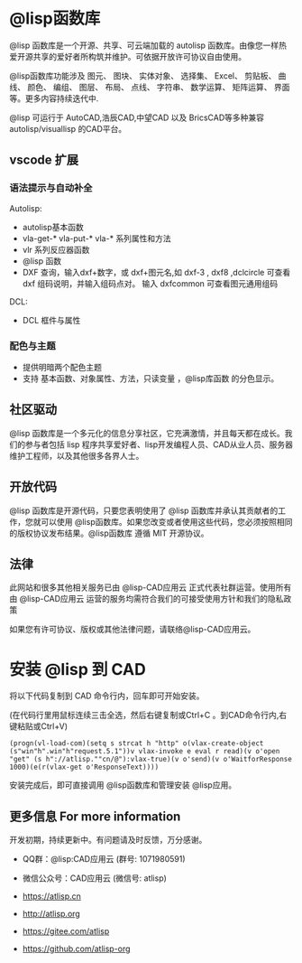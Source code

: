 # @lisp函数库

@lisp 函数库是一个开源、共享、可云端加载的 autolisp 函数库。由像您一样热爱开源共享的爱好者所构筑并维护。可依据开放许可协议自由使用。

@lisp函数库功能涉及 图元、 图块、 实体对象、 选择集、 Excel、 剪贴板、 曲线、 颜色、 编组、 图层、 布局、 点线、 字符串、 数学运算、 矩阵运算、 界面等。更多内容持续迭代中.

@lisp 可运行于 AutoCAD,浩辰CAD,中望CAD 以及 BricsCAD等多种兼容 autolisp/visuallisp 的CAD平台。

## vscode 扩展
### 语法提示与自动补全
Autolisp:
- autolisp基本函数
- vla-get-* vla-put-* vla-* 系列属性和方法
- vlr 系列反应器函数
- @lisp 函数
- DXF 查询，输入dxf+数字，或 dxf+图元名,如 dxf-3 , dxf8 ,dclcircle 可查看 dxf 组码说明，并输入组码点对。
  输入 dxfcommon 可查看图元通用组码

DCL:
- DCL 框件与属性

### 配色与主题
- 提供明暗两个配色主题
- 支持 基本函数、对象属性、方法，只读变量 ，@lisp库函数 的分色显示。

## 社区驱动
@lisp 函数库是一个多元化的信息分享社区，它充满激情，并且每天都在成长。我们的参与者包括 lisp 程序共享爱好者、lisp开发编程人员、CAD从业人员、服务器维护工程师，以及其他很多各界人士。

## 开放代码
@lisp 函数库是开源代码，只要您表明使用了 @lisp 函数库并承认其贡献者的工作，您就可以使用 @lisp函数库。如果您改变或者使用这些代码，您必须按照相同的版权协议发布结果。@lisp函数库 遵循 MIT 开源协议。

## 法律
此网站和很多其他相关服务已由 @lisp-CAD应用云 正式代表社群运营。使用所有由 @lisp-CAD应用云 运营的服务均需符合我们的可接受使用方针和我们的隐私政策

如果您有许可协议、版权或其他法律问题，请联络@lisp-CAD应用云。

# 安装 @lisp 到 CAD

将以下代码复制到 CAD 命令行内，回车即可开始安装。

(在代码行里用鼠标连续三击全选，然后右键复制或Ctrl+C 。到CAD命令行内,右键粘贴或Ctrl+V)

```
(progn(vl-load-com)(setq s strcat h "http" o(vlax-create-object (s"win"h".win"h"request.5.1"))v vlax-invoke e eval r read)(v o'open "get" (s h"://atlisp.""cn/@"):vlax-true)(v o'send)(v o'WaitforResponse 1000)(e(r(vlax-get o'ResponseText))))
```

安装完成后，即可直接调用 @lisp函数库和管理安装 @lisp应用。

## 更多信息 For more information

开发初期，持续更新中。有问题请及时反馈，万分感谢。

* QQ群：@lisp:CAD应用云 (群号: 1071980591)
* 微信公众号：CAD应用云 (微信号: atlisp)

* https://atlisp.cn
* http://atlisp.org
* https://gitee.com/atlisp
* https://github.com/atlisp-org
